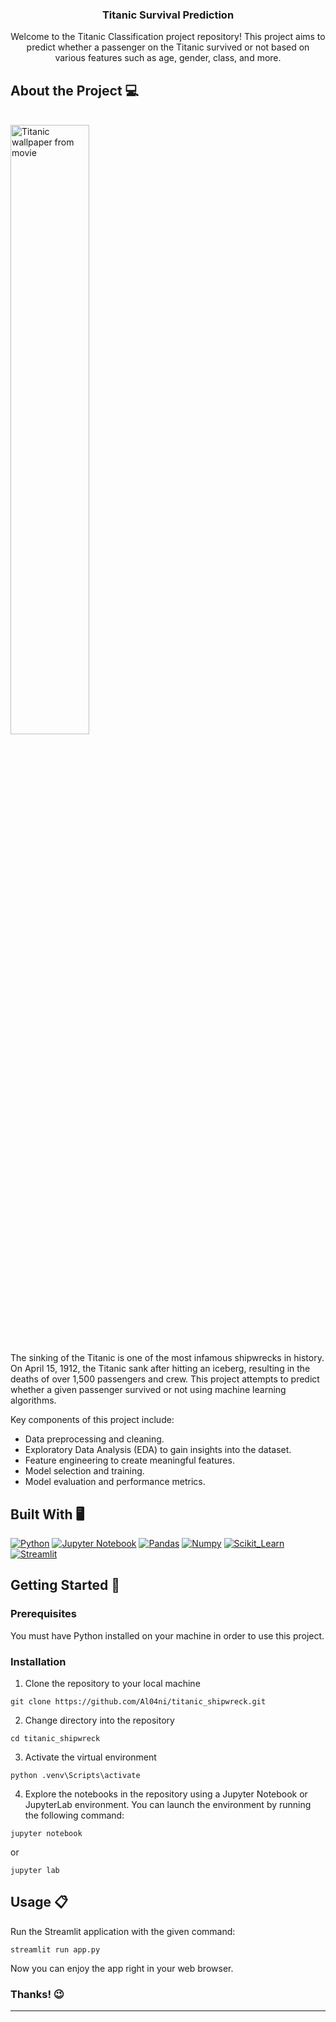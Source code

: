 <!-- PROJECT LOGO -->
<div align="center">
  <h3 align="center"> Titanic Survival Prediction</h3>
<p align="center"> Welcome to the Titanic Classification project repository! This project aims to predict whether a passenger on the Titanic survived or not based on various features such as age, gender, class, and more.</p>
</div>

<!-- About the project-->
## About the Project 💻
</br>

<div>
    <img src="./assets/image.png" alt="Titanic wallpaper from movie" style="width: 50%; height: 50%;align:center">
</div>

The sinking of the Titanic is one of the most infamous shipwrecks in history. On April 15, 1912, the Titanic sank after hitting an iceberg, resulting in the deaths of over 1,500 passengers and crew. This project attempts to predict whether a given passenger survived or not using machine learning algorithms. 

Key components of this project include: 

- Data preprocessing and cleaning.
- Exploratory Data Analysis (EDA) to gain insights into the dataset.
- Feature engineering to create meaningful features.
- Model selection and training.
- Model evaluation and performance metrics. 


<!--Built with Section--> 

## Built With 🖥️

[![Python](https://img.shields.io/badge/Python-FFD43B?style=for-the-badge&logo=python&logoColor=blue)](https://www.python.org/)
[![Jupyter Notebook](https://img.shields.io/badge/Jupyter-F37626.svg?&style=for-the-badge&logo=Jupyter&logoColor=white)](https://jupyter.org/)
[![Pandas](https://img.shields.io/badge/Pandas-2C2D72?style=for-the-badge&logo=pandas&logoColor=white)](https://pandas.pydata.org/)
[![Numpy](https://img.shields.io/badge/Numpy-777BB4?style=for-the-badge&logo=numpy&logoColor=white)](https://numpy.org/)
[![Scikit_Learn](https://img.shields.io/badge/scikit_learn-F7931E?style=for-the-badge&logo=scikit-learn&logoColor=white)](https://scikit-learn.org/stable/)
[![Streamlit](https://img.shields.io/badge/Streamlit-FF4B4B?style=for-the-badge&logo=Streamlit&logoColor=white)](https://streamlit.io/)


<!--Getting Started Section--> 
## Getting Started 🚀
### Prerequisites
You must have Python installed on your machine in order to use this project.

### Installation

1. Clone the repository to your local machine
```
git clone https://github.com/Al04ni/titanic_shipwreck.git
```

2. Change directory into the repository
```
cd titanic_shipwreck
```
3. Activate the virtual environment
```
python .venv\Scripts\activate
```
4. Explore the notebooks in the repository using a Jupyter Notebook or JupyterLab environment. You can launch the environment by running the following command:
```
jupyter notebook
```
or
```
jupyter lab
```

<!--Usage-->
## Usage 📋
Run the Streamlit application with the given command:
```
streamlit run app.py
```
Now you can enjoy the app right in your web browser.

### Thanks! 😉
<hr/>
